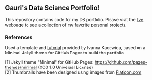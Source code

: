## Gauri's Data Science Portfolio!
This repository contains code for my DS portfolio. Please visit the [live webpage](https://gaurikapse.github.io) to see a collection of my favorite personal projects.


### References
Used a template and [tutorial](https://medium.com/@evanca/set-up-your-portfolio-website-in-less-than-10-minutes-with-github-pages-d0efa8ff56fd) provided by Ivanna Kacewica, based on a Minimal Jekyll theme for GitHub Pages to build the portfolio. 

[1] Jekyll theme "Minimal" for GitHub Pages: https://github.com/pages-themes/minimal (CC0 1.0 Universal License)
<br>[2] Thumbnails have been designed using images from [Flaticon.com](https://www.flaticon.com/)
